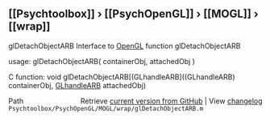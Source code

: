 ## [[Psychtoolbox]] &#8250; [[PsychOpenGL]] &#8250; [[MOGL]] &#8250; [[wrap]]

glDetachObjectARB  Interface to [OpenGL](OpenGL) function glDetachObjectARB  
  
usage:  glDetachObjectARB( containerObj, attachedObj )  
  
C function:  void glDetachObjectARB[(GLhandleARB]((GLhandleARB) containerObj, [GLhandleARB](GLhandleARB) attachedObj)  




<div class="code_header" style="text-align:right;">
  <span style="float:left;">Path&nbsp;&nbsp;</span> <span class="counter">Retrieve <a href=
  "https://raw.github.com/Psychtoolbox-3/Psychtoolbox-3/beta/Psychtoolbox/PsychOpenGL/MOGL/wrap/glDetachObjectARB.m">current version from GitHub</a> | View <a href=
  "https://github.com/Psychtoolbox-3/Psychtoolbox-3/commits/beta/Psychtoolbox/PsychOpenGL/MOGL/wrap/glDetachObjectARB.m">changelog</a></span>
</div>
<div class="code">
  <code>Psychtoolbox/PsychOpenGL/MOGL/wrap/glDetachObjectARB.m</code>
</div>

